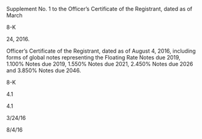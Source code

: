 Supplement No. 1 to the Officer’s Certificate of the Registrant, dated as of March

8-K

24, 2016.

Officer’s Certificate of the Registrant, dated as of August 4, 2016, including forms
of global notes representing the Floating Rate Notes due 2019, 1.100% Notes
due  2019,  1.550%  Notes  due  2021,  2.450%  Notes  due  2026  and  3.850%
Notes due 2046.

8-K

4.1

4.1

3/24/16

8/4/16